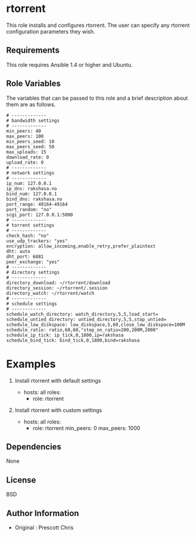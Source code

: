 rtorrent
=====

This role installs and configures rtorrent. The user can specify any rtorrent configuration parameters they wish. 

Requirements
------------

This role requires Ansible 1.4 or higher and Ubuntu.

Role Variables
--------------

The variables that can be passed to this role and a brief description about them are as follows.

```
# -------------
# bandwidth settings
# -------------
min_peers: 40
max_peers: 100
min_peers_seed: 10
max_peers_seed: 50
max_uploads: 15
download_rate: 0
upload_rate: 0
# -------------
# network settings
# -------------
ip_num: 127.0.0.1
ip_dns: rakshasa.no
bind_num: 127.0.0.1
bind_dns: rakshasa.no
port_range: 49164-49164
port_random: "no"
scgi_port: 127.0.0.1:5000 
# -------------
# torrent settings
# -------------
check_hash: "no"
use_udp_trackers: "yes"
encryption: allow_incoming,enable_retry,prefer_plaintext
dht: auto
dht_port: 6881
peer_exchange: "yes"
# -------------
# directory settings
# -------------
directory_download: ~/rtorrent/download
directory_session: ~/rtorrent/.session
directory_watch: ~/rtorrent/watch
# -------------
# schedule settings
# -------------
schedule_watch_directory: watch_directory,5,5,load_start=
schedule_untied_directory: untied_directory,5,5,stop_untied=
schedule_low_diskspace: low_diskspace,5,60,close_low_diskspace=100M
schedule_ratio: ratio,60,60,"stop_on_ratio=200,200M,2000"
schedule_ip_tick: ip_tick,0,1800,ip=rakshasa
schedule_bind_tick: bind_tick,0,1800,bind=rakshasa
```

Examples
========

1) Install rtorrent with default settings

    - hosts: all
      roles:
      - role: rtorrent


2) Install rtorrent with custom settings

    - hosts: all
      roles:
      - role: rtorrent
        min_peers: 0
        max_peers: 1000


Dependencies
------------

None

License
-------

BSD

Author Information
------------------

- Original : Prescott Chris

